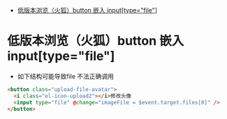 <!-- TOC -->

- [低版本浏览（火狐）button 嵌入 input[type="file"]](#低版本浏览火狐button-嵌入-inputtypefile)

<!-- /TOC -->

# 低版本浏览（火狐）button 嵌入 input[type="file"]

* 如下结构可能导致file 不法正确调用

```html
<button class="upload-file-avatar">
  <i class="el-icon-upload2"></i>修改头像
  <input type="file" @change="imageFile = $event.target.files[0]" />
</button>
```
